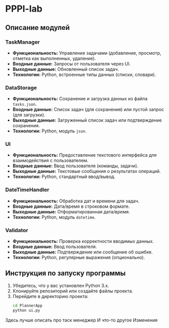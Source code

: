 # PPPI-lab
## Описание модулей

### TaskManager
- **Функциональность:** Управление задачами (добавление, просмотр, отметка как выполненных, удаление).
- **Входные данные:** Запросы от пользователя через UI.
- **Выходные данные:** Обновленный список задач.
- **Технологии:** Python, встроенные типы данных (списки, словари).

### DataStorage
- **Функциональность:** Сохранение и загрузка данных из файла `tasks.json`.
- **Входные данные:** Список задач (для сохранения) или пустой запрос (для загрузки).
- **Выходные данные:** Загруженный список задач или подтверждение сохранения.
- **Технологии:** Python, модуль `json`.

### UI
- **Функциональность:** Предоставление текстового интерфейса для взаимодействия с пользователем.
- **Входные данные:** Ввод пользователя (команды, задачи).
- **Выходные данные:** Текстовые сообщения о результатах операций.
- **Технологии:** Python, стандартный ввод/вывод.

### DateTimeHandler 
- **Функциональность:** Обработка дат и времени для задач.
- **Входные данные:** Дата/время в строковом формате.
- **Выходные данные:** Отформатированная дата/время.
- **Технологии:** Python, модуль `datetime`.

### Validator 
- **Функциональность:** Проверка корректности вводимых данных.
- **Входные данные:** Ввод пользователя.
- **Выходные данные:** Подтверждение или сообщение об ошибке.
- **Технологии:** Python, регулярные выражения (опционально).

## Инструкция по запуску программы
1. Убедитесь, что у вас установлен Python 3.x.
2. Клонируйте репозиторий или создайте файлы проекта.
3. Перейдите в директорию проекта:
   ```bash
   cd PlannerApp
   python ui.py
   ```
Здесь лучше описать про таск менеджер
И что-то другое
Изменения